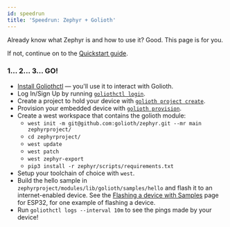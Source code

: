 ```yaml
---
id: speedrun
title: 'Speedrun: Zephyr + Golioth'
---
```


Already know what Zephyr is and how to use it? Good. This page is for you.

If not, continue on to the [Quickstart guide](golioth-platform-getting-started/platform-overview).

### 1... 2... 3... GO!

- [Install Goliothctl](/platform/getting-started/installing) — you'll use it to interact with Golioth.
- Log In/Sign Up by running [`goliothctl login`](/platform/getting-started/authentication).
- Create a project to hold your device with [`golioth project create`](/platform/getting-started/platform-create-project).
- Provision your embedded device with [`golioth provision`](/platform/getting-started/platform-manage-devices).
- Create a west workspace that contains the golioth module:
    - `west init -m git@github.com:golioth/zephyr.git --mr main zephyrproject/`
    - `cd zephyrproject/`
    - `west update`
    - `west patch`
    - `west zephyr-export`
    - `pip3 install -r zephyr/scripts/requirements.txt`
- Setup your toolchain of choice with `west`.
- Build the hello sample in `zephyrproject/modules/lib/golioth/samples/hello` and flash it to an internet-enabled device.
    See the [Flashing a device with Samples](/hardware/esp32/getting-started/) page for ESP32, for one example of flashing a device.
- Run `goliothctl logs --interval 10m` to see the pings made by your device!
